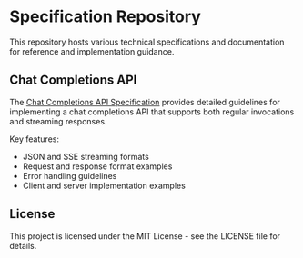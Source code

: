 # Specification Repository

This repository hosts various technical specifications and documentation for reference and implementation guidance.

## Chat Completions API

The [Chat Completions API Specification](https://mingzilla.github.io/specification/streaming-api-spec) provides detailed guidelines for implementing a chat completions API that supports both regular invocations and streaming responses.

Key features:
- JSON and SSE streaming formats
- Request and response format examples
- Error handling guidelines
- Client and server implementation examples

## License

This project is licensed under the MIT License - see the LICENSE file for details.
